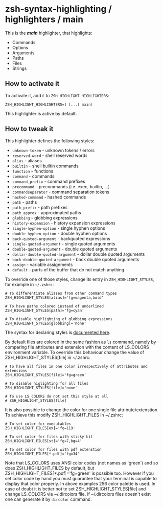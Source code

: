 zsh-syntax-highlighting / highlighters / main
=============================================

This is the ***main*** highlighter, that highlights:

* Commands
* Options
* Arguments
* Paths
* Files
* Strings

How to activate it
------------------
To activate it, add it to `ZSH_HIGHLIGHT_HIGHLIGHTERS`:

    ZSH_HIGHLIGHT_HIGHLIGHTERS=( [...] main)

This highlighter is active by default.


How to tweak it
---------------
This highlighter defines the following styles:

* `unknown-token` - unknown tokens / errors
* `reserved-word` - shell reserved words
* `alias` - aliases
* `builtin` - shell builtin commands
* `function` - functions
* `command` - commands
* `command_prefix` - command prefixes
* `precommand` - precommands (i.e. exec, builtin, ...)
* `commandseparator` - command separation tokens
* `hashed-command` - hashed commands
* `path` - paths
* `path_prefix` - path prefixes
* `path_approx` - approximated paths
* `globbing` - globbing expressions
* `history-expansion` - history expansion expressions
* `single-hyphen-option` - single hyphen options
* `double-hyphen-option` - double hyphen options
* `back-quoted-argument` - backquoted expressions
* `single-quoted-argument` - single quoted arguments
* `double-quoted-argument` - double quoted arguments
* `dollar-double-quoted-argument` -  dollar double quoted arguments
* `back-double-quoted-argument` -  back double quoted arguments
* `assign` - variable assignments
* `default` - parts of the buffer that do not match anything

To override one of those styles, change its entry in `ZSH_HIGHLIGHT_STYLES`, for example in `~/.zshrc`:

    # To differentiate aliases from other command types
    ZSH_HIGHLIGHT_STYLES[alias]='fg=magenta,bold'
    
    # To have paths colored instead of underlined
    ZSH_HIGHLIGHT_STYLES[path]='fg=cyan'
    
    # To disable highlighting of globbing expressions
    ZSH_HIGHLIGHT_STYLES[globbing]='none'

The syntax for declaring styles is [documented here](http://zsh.sourceforge.net/Doc/Release/Zsh-Line-Editor.html#SEC135).


By default files are colored in the same fashion as `ls` command, namely by comparing file attributes and extension with the content of LS_COLORS environment variable. To override this behaviour change the value of ZSH_HIGHLIGHT_STYLES[file] in ~/.zshrc:

    # To have all files in one color irrespectively of attributes and extensions
    ZSH_HIGHLIGHT_STYLES[file]='fg=green'

    # To disable higlighting for all files
    ZSH_HIGHLIGHT_STYLES[file]='none'

    # To use LS_COLORS do not set this style at all
    # ZSH_HIGHLIGHT_STYLES[file]

It is also possible to change the color for one single file attribute/extenstion. To achieve this modify ZSH_HIGHLIGHT_FILES in ~/.zshrc:

    # To set color for executables
    ZSH_HIGHLIGHT_FILES[ex]='fg=119'

    # To set color for files with sticky bit
    ZSH_HIGHLIGHT_FILES[st]='fg=7,bg=4'

    # To set color for files with pdf extenstion
    ZSH_HIGHLIGHT_FILES[*.pdf]='fg=34'

Note that LS_COLORS uses ANSI color codes (not names as 'green') and so does ZSH_HIGHLIGHT_FILES by default, but ZSH_HIGHLIGHT_FILES[*.pdf]='fg=green' is possible too. However if you set color code by hand you must guarantee that your terminal is capable to display that color properly. In above examples 256 color palette is used. In case of doubt it is better not to set ZSH_HIGHLIGHT_STYLES[file] and change LS_COLORS via ~/.dircolors file. If ~/.dircolors files doesn't exist one can generate it by `dircolor` command.
